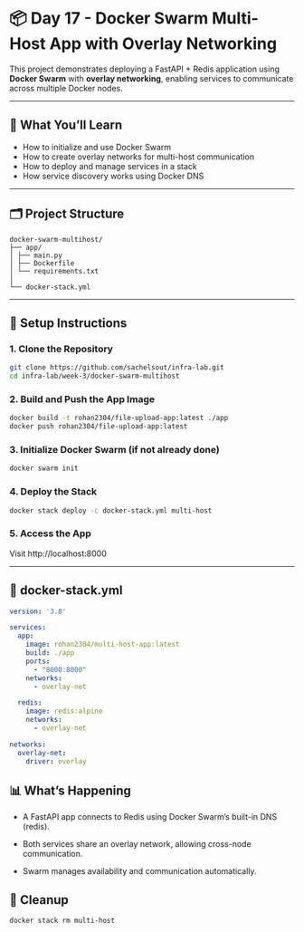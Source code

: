 # 📦 Day 17 - Docker Swarm Multi-Host App with Overlay Networking

This project demonstrates deploying a FastAPI + Redis application using **Docker Swarm** with **overlay networking**, enabling services to communicate across multiple Docker nodes.

---

## 🧠 What You’ll Learn

- How to initialize and use Docker Swarm
- How to create overlay networks for multi-host communication
- How to deploy and manage services in a stack
- How service discovery works using Docker DNS

---

## 🗂️ Project Structure

```plaintext
docker-swarm-multihost/
├── app/
│ ├── main.py
│ ├── Dockerfile
│ └── requirements.txt
│
└── docker-stack.yml
```

---

## 🚀 Setup Instructions

### 1. Clone the Repository

```bash
git clone https://github.com/sachelsout/infra-lab.git
cd infra-lab/week-3/docker-swarm-multihost
```

### 2. Build and Push the App Image

```bash
docker build -t rohan2304/file-upload-app:latest ./app
docker push rohan2304/file-upload-app:latest
```

### 3. Initialize Docker Swarm (if not already done)

```bash
docker swarm init
```

### 4. Deploy the Stack

```bash
docker stack deploy -c docker-stack.yml multi-host
```

### 5. Access the App
Visit http://localhost:8000

---

## 🧩 docker-stack.yml

```yaml
version: '3.8'

services:
  app:
    image: rohan2304/multi-host-app:latest
    build: ./app
    ports:
      - "8000:8000"
    networks:
      - overlay-net

  redis:
    image: redis:alpine
    networks:
      - overlay-net

networks:
  overlay-net:
    driver: overlay
```

## 📊 What’s Happening

- A FastAPI app connects to Redis using Docker Swarm’s built-in DNS (redis).

- Both services share an overlay network, allowing cross-node communication.

- Swarm manages availability and communication automatically.

## 🧼 Cleanup

```bash
docker stack rm multi-host
```